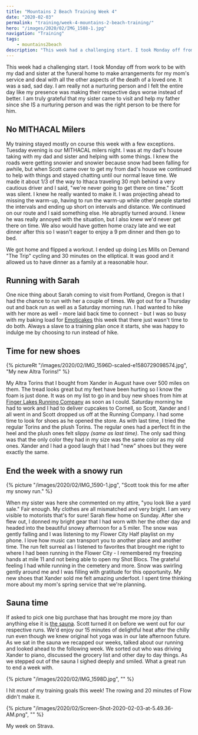 ```yaml
---
title: "Mountains 2 Beach Training Week 4"
date: "2020-02-03"
permalink: "training/week-4-mountains-2-beach-training/"
hero: "/images/2020/02/IMG_1588-1.jpg"
navigation: "Training"
tags:
    - mountains2beach
description: "This week had a challenging start. I took Monday off from work to be with my dad and sister at the funeral home to make arrangements for my mom's service and deal with all the other aspects of the death of a loved one."
---
```


This week had a challenging start. I took Monday off from work to be with my dad and sister at the funeral home to make arrangements for my mom's service and deal with all the other aspects of the death of a loved one. It was a sad, sad day. I am really not a nurturing person and I felt the entire day like my presence was making their respective days worse instead of better. I am truly grateful that my sister came to visit and help my father since she IS a nurturing person and was the right person to be there for him.

## No MITHACAL Milers

My training stayed mostly on course this week with a few exceptions. Tuesday evening is our MITHACAL milers night. I was at my dad's house taking with my dad and sister and helping with some things. I knew the roads were getting snowier and snowier because snow had been falling for awhile, but when Scott came over to get my from dad's house we continued to help with things and stayed chatting until our normal leave time. We made it about 1/3 of the way to Ithaca traveling 30 mph behind a very cautious driver and I said, "we're never going to get there on time." Scott was silent. I knew he really wanted to make it. I was projecting ahead to missing the warm-up, having to run the warm-up while other people started the intervals and ending up short on intervals and distance. We continued on our route and I said something else. He abruptly turned around. I knew he was really annoyed with the situation, but I also knew we'd never get there on time. We also would have gotten home crazy late and we eat dinner after this so I wasn't eager to enjoy a 9 pm dinner and then go to bed.

We got home and flipped a workout. I ended up doing Les Mills on Demand "The Trip" cycling and 30 minutes on the elliptical. It was good and it allowed us to have dinner as a family at a reasonable hour.

## Running with Sarah

One nice thing about Sarah coming to visit from Portland, Oregon is that I had the chance to run with her a couple of times. We got out for a Thursday out and back run as well as a Saturday morning run. I had wanted to hike with her more as well - more laid back time to connect - but I was so busy with my baking load for [Emoticakes](https://emoticakes.com/) this week that there just wasn't time to do both. Always a slave to a training plan once it starts, she was happy to indulge me by choosing to run instead of hike.

## Time for new shoes

{% pictureRt "/images/2020/02/IMG_1596D-scaled-e1580729098574.jpg", "My new Altra Torins!" %}

My Altra Torins that I bought from Xander in August have over 500 miles on them. The tread looks great but my feet have been hurting so I know the foam is just done. It was on my list to go in and buy new shoes from him at [Finger Lakes Running Company](https://www.fingerlakesrunningco.com/) as soon as I could. Saturday morning he had to work and I had to deliver cupcakes to Cornell, so Scott, Xander and I all went in and Scott dropped us off at the Running Company. I had some time to look for shoes as he opened the store. As with last time, I tried the regular Torins and the plush Torins. The regular ones had a perfect fit in the heel and the plush ones felt slippy _(same as last time)_. The only sad thing was that the only color they had in my size was the same color as my old ones. Xander and I had a good laugh that I had "new" shoes but they were exactly the same.

## End the week with a snowy run

{% picture "/images/2020/02/IMG_1590-1.jpg", "Scott took this for me after my snowy run." %}

When my sister was here she commented on my attire, "you look like a yard sale." Fair enough. My clothes are all mismatched and very bright. I am very visible to motorists that's for sure! Sarah flew home on Sunday. After she flew out, I donned my bright gear that I had worn with her the other day and headed into the beautiful snowy afternoon for a 5 miler. The snow was gently falling and I was listening to my Flower City Half playlist on my phone. I love how music can transport you to another place and another time. The run felt surreal as I listened to favorites that brought me right to where I had been running in the Flower City - I remembered my freezing hands at mile 11 and not being able to open my Shot Blocs. The grateful feeling I had while running in the cemetery and more. Snow was swirling gently around me and I was filling with gratitude for this opportunity. My new shoes that Xander sold me felt amazing underfoot. I spent time thinking more about my mom's spring service that we're planning.

## Sauna time

If asked to pick one big purchase that has brought me more joy than anything else it is [the sauna](https://scottpdawson.com/backyard-barrel-sauna-project-suburban-oasis/). Scott turned it on before we went out for our respective runs. We'd enjoy our 15 minutes of delightful heat after the chilly run even though we knew original hot yoga was in our late afternoon future. As we sat in the sauna we recapped our weeks, talked about our running and looked ahead to the following week. We sorted out who was driving Xander to piano, discussed the grocery list and other day to day things. As we stepped out of the sauna I sighed deeply and smiled. What a great run to end a week with.

{% picture "/images/2020/02/IMG_1598D.jpg", "" %}

I hit most of my training goals this week! The rowing and 20 minutes of Flow didn't make it.

{% picture "/images/2020/02/Screen-Shot-2020-02-03-at-5.49.36-AM.png", "" %}

My week on Strava.
